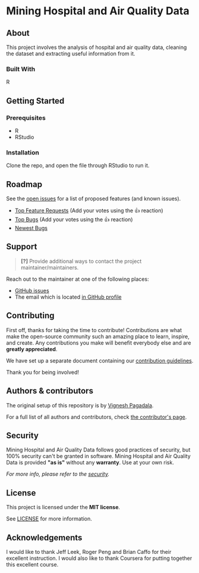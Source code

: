 # Mining Hospital and Air Quality Data

## About

This project involves the analysis of hospital and air quality data, cleaning the dataset and extracting useful information from it.

### Built With

R

## Getting Started

### Prerequisites

* R
* RStudio

### Installation

Clone the repo, and open the file through RStudio to run it.

## Roadmap

See the [open issues](https://github.com/vignesh-pagadala/mining-hospital-and-air-quality-data/issues) for a list of proposed features (and known issues).

- [Top Feature Requests](https://github.com/vignesh-pagadala/mining-hospital-and-air-quality-data/issues?q=label%3Aenhancement+is%3Aopen+sort%3Areactions-%2B1-desc) (Add your votes using the 👍 reaction)
- [Top Bugs](https://github.com/vignesh-pagadala/mining-hospital-and-air-quality-data/issues?q=is%3Aissue+is%3Aopen+label%3Abug+sort%3Areactions-%2B1-desc) (Add your votes using the 👍 reaction)
- [Newest Bugs](https://github.com/vignesh-pagadala/mining-hospital-and-air-quality-data/issues?q=is%3Aopen+is%3Aissue+label%3Abug)

## Support

> **[?]**
> Provide additional ways to contact the project maintainer/maintainers.

Reach out to the maintainer at one of the following places:

- [GitHub issues](https://github.com/vignesh-pagadala/mining-hospital-and-air-quality-data/issues/new?assignees=&labels=question&template=04_SUPPORT_QUESTION.md&title=support%3A+)
- The email which is located [in GitHub profile](https://github.com/vignesh-pagadala)

## Contributing

First off, thanks for taking the time to contribute! Contributions are what make the open-source community such an amazing place to learn, inspire, and create. Any contributions you make will benefit everybody else and are **greatly appreciated**.

We have set up a separate document containing our [contribution guidelines](docs/CONTRIBUTING.md).

Thank you for being involved!

## Authors & contributors

The original setup of this repository is by [Vignesh Pagadala](https://github.com/vignesh-pagadala).

For a full list of all authors and contributors, check [the contributor's page](https://github.com/vignesh-pagadala/mining-hospital-and-air-quality-data/contributors).

## Security

Mining Hospital and Air Quality Data follows good practices of security, but 100% security can't be granted in software.
Mining Hospital and Air Quality Data is provided **"as is"** without any **warranty**. Use at your own risk.

_For more info, please refer to the [security](docs/SECURITY.md)._

## License

This project is licensed under the **MIT license**.

See [LICENSE](LICENSE) for more information.

## Acknowledgements

I would like to thank Jeff Leek, Roger Peng and Brian Caffo for their excellent instruction. I would also like to thank Coursera for putting together this excellent course.
